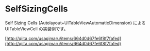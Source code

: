 # SelfSizingCells

Self Sizing Cells (Autolayout+UITableViewAutomaticDimension) による UITableViewCell の実装例です。

[http://qiita.com/usagimaru/items/664d0d67fe6f8f7fafed](http://qiita.com/usagimaru/items/664d0d67fe6f8f7fafed)
